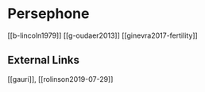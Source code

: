 # Persephone
[[b-lincoln1979]]
[[g-oudaer2013]]
[[ginevra2017-fertility]]

## External Links
[[gauri]], [[rolinson2019-07-29]]